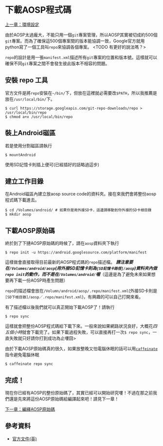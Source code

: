 # 下載AOSP程式碼

[上一章：環境設定](/ch1_setup)

由於AOSP太過龐大，不能只用一個`git`專案管理，所以AOSP其實被切成約500個`git`專案。而為了確保這500個專案間的版本能協調一致，Google官方就用python寫了一個工具叫`repo`來協調各個專案。
<TODO 有更好的說法嗎？>

`repo`的設計是用一張`manifest.xml`描述所有`git`專案的位置和版本號。這樣就可以確保不同`git`專案之間不會發生彼此版本不相容的問題。

## 安裝 repo 工具

官方文件是將`repo`安裝在`~/bin/`下，但放在這裡就必需要改`$PATH`，所以我推薦是放在`/usr/local/bin/`下。

```shell
$ curl https://storage.googleapis.com/git-repo-downloads/repo > /usr/local/bin/repo
$ chmod a+x /usr/local/bin/repo
```

## 裝上Android磁區

若是使用分割磁區請執行

```shell
$ mountAndroid
```

使用SD記憶卡則插上便可(已經插好的話略過這步)

## 建立工作目錄

在Android磁區內建立放aosp source code的資料夾。接在來我們會將整份aosp程式碼下載進去。

```shell
$ cd /Volumes/android/ # 如果你是用外接SD卡，這邊請移動到你外接的SD卡根目錄
$ mkdir aosp
```

## 下載AOSP原始碼
終於到了下摙AOSP原始碼的時候了，請在`aosp`資料夾下執行

```shell
$ repo init -u https://android.googlesource.com/platform/manifest
```

這樣做會直接取得目前最新的AOSP程式碼的`repo`描述檔。
***請注意要在`/Volumes/android/aosp`(用外接SD記憶卡則為`[SD記憶卡路徑]/aosp`)資料夾內做`repo init`的動作，而不是在`/Volumes/android/`喔***（這邊是為了避免未來如果想要再下載一份AOSP時產生問題）

`repo`的描述檔會放在`/Volumn/android/aosp/.repo/manifest.xml`(外接SD卡則是`[SD下根目錄]/aosp／.repo/manifest.xml`)，有興趣的可以自己打開來看。

有了描述檔以後我們就可以真正開始下載AOSP了！請執行

```shell
$ repo sync
```

這樣就會把整份AOSP程式碼給下載下來。一般來說如果網路狀況良好，大概花*四五個小時*就會下載完了。如果下載過程失敗，可以直接再打一次`$ repo sync`，一直失敗就只好請你打到成功為止嘍囧>

由於下載AOSP原始碼真的很久，如果放整晚又怕電腦休眠的話可以用[`caffeinate`](/appendix/cli-tools/caffeinate.md)指令避免電腦休眠

```shell
$ caffeinate repo sync
```

## 完成！

現在你已經有AOSP的整份原始碼了，其實已經可以開始研究嘍！不過在那之前我們還是先來將這份AOSP原始碼給編譯起來吧！請見下一章！

[下一章：編繹AOSP原始碼](/ch3_build)

## 參考資料
* [官方文件(英)](https://source.android.com/source/downloading.html)
